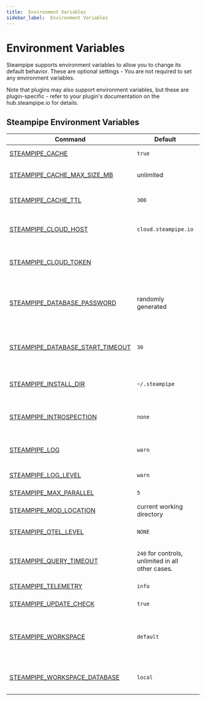 ```yaml
---
title:  Environment Variables
sidebar_label:  Environment Variables
---
```




# Environment Variables

Steampipe supports environment variables to allow you to change its default behavior.  These are optional settings - You are not required to set any environment variables.

Note that plugins may also support environment variables, but these are plugin-specific - refer to your plugin's documentation on the hub.steampipe.io for details.

## Steampipe Environment Variables

| Command | Default | Description
|-|-|-
| [STEAMPIPE_CACHE](reference/env-vars/steampipe_cache)| `true` | Enable/disable caching [DEPRECATED]
| [STEAMPIPE_CACHE_MAX_SIZE_MB](reference/env-vars/steampipe_cache_max_size_mb)| unlimited | Set the maximum size of the query cache across all plugins
| [STEAMPIPE_CACHE_TTL](reference/env-vars/steampipe_cache_ttl)| `300` | The amount of time to cache results, in seconds [DEPRECATED]
| [STEAMPIPE_CLOUD_HOST](reference/env-vars/steampipe_cloud_host)  | `cloud.steampipe.io` | Set the Steampipe Cloud host, for connecting to Steampipe Cloud workspace
| [STEAMPIPE_CLOUD_TOKEN](reference/env-vars/steampipe_cloud_token)  |  | Set the Steampipe Cloud authentication token for connecting to Steampipe Cloud workspace
| [STEAMPIPE_DATABASE_PASSWORD](reference/env-vars/steampipe_database_password)| randomly generated | Set the steampipe database password for this session.  This variable must be set when the steampipe service starts
| [STEAMPIPE_DATABASE_START_TIMEOUT](reference/env-vars/steampipe_database_start_timeout)| `30` | Set the maximum time (in seconds) to wait for the Postgres process to start accepting queries after it has been started
| [STEAMPIPE_INSTALL_DIR](reference/env-vars/steampipe_install_dir)| `~/.steampipe` | The directory in which the Steampipe database, plugins, and supporting files can be found
| [STEAMPIPE_INTROSPECTION](reference/env-vars/steampipe_introspection)  | `none` | Enable introspection tables that allow you to query the mod resources in the workspace
| [STEAMPIPE_LOG](reference/env-vars/steampipe_log)  | `warn` | Set the logging output level [DEPRECATED - use STEAMPIPE_LOG_LEVEL]
| [STEAMPIPE_LOG_LEVEL](reference/env-vars/steampipe_log)  | `warn` | Set the logging output level
| [STEAMPIPE_MAX_PARALLEL](reference/env-vars/steampipe_max_parallel)  | `5` | Set the maximum number of parallel executions
| [STEAMPIPE_MOD_LOCATION](reference/env-vars/steampipe_mod_location)  | current working directory | Set the workspace working directory
| [STEAMPIPE_OTEL_LEVEL](reference/env-vars/steampipe_otel_level)  | `NONE` | Specify which [OpenTelemetry](https://opentelemetry.io/) data to send via OTLP
| [STEAMPIPE_QUERY_TIMEOUT](reference/env-vars/steampipe_query_timeout)  |  `240` for controls, unlimited in all other cases. | Set the amount of time to wait for a query to complete before timing out, in seconds.
| [STEAMPIPE_TELEMETRY](reference/env-vars/steampipe_telemetry)  | `info` | Set the level of telemetry data to collect and send
| [STEAMPIPE_UPDATE_CHECK](reference/env-vars/steampipe_update_check)| `true` | Enable/disable automatic update checking
| [STEAMPIPE_WORKSPACE](reference/env-vars/steampipe_workspace)  | `default` | Set the Steampipe workspace .  This can be named workspace from `workspaces.spc` or a remote Steampipe Cloud workspace| [STEAMPIPE_WORKSPACE_CHDIR](reference/env-vars/steampipe_workspace_chdir)  | current working directory | Set the workspace working directory.  [DEPRECATED - use `STEAMPIPE_MOD_LOCATION`]
| [STEAMPIPE_WORKSPACE_DATABASE](reference/env-vars/steampipe_workspace_database)  | `local` | Workspace database.  This can be `local` or a remote Steampipe Cloud database